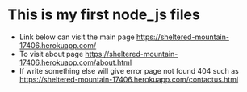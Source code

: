 # This is my first node_js files
  - Link below can visit the main page
  https://sheltered-mountain-17406.herokuapp.com/
  - To visit about page
  https://sheltered-mountain-17406.herokuapp.com/about.html
  - If write something else will give error page not found 404 such as
  https://sheltered-mountain-17406.herokuapp.com/contactus.html
  

